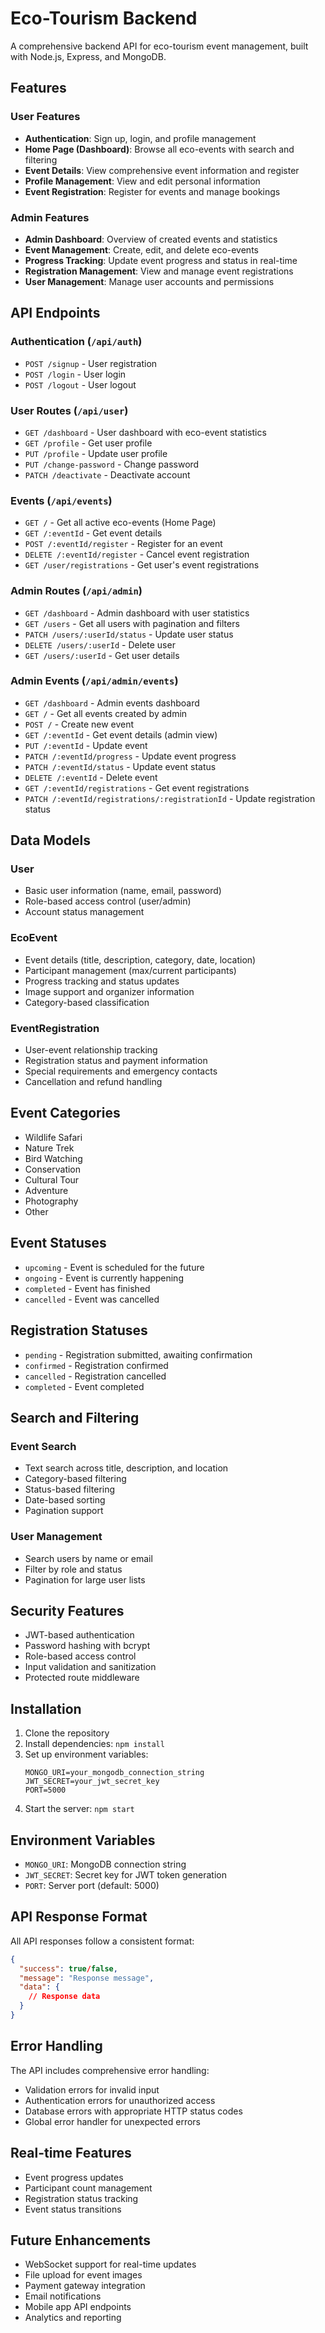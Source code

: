# Eco-Tourism Backend

A comprehensive backend API for eco-tourism event management, built with Node.js, Express, and MongoDB.

## Features

### User Features

- **Authentication**: Sign up, login, and profile management
- **Home Page (Dashboard)**: Browse all eco-events with search and filtering
- **Event Details**: View comprehensive event information and register
- **Profile Management**: View and edit personal information
- **Event Registration**: Register for events and manage bookings

### Admin Features

- **Admin Dashboard**: Overview of created events and statistics
- **Event Management**: Create, edit, and delete eco-events
- **Progress Tracking**: Update event progress and status in real-time
- **Registration Management**: View and manage event registrations
- **User Management**: Manage user accounts and permissions

## API Endpoints

### Authentication (`/api/auth`)

- `POST /signup` - User registration
- `POST /login` - User login
- `POST /logout` - User logout

### User Routes (`/api/user`)

- `GET /dashboard` - User dashboard with eco-event statistics
- `GET /profile` - Get user profile
- `PUT /profile` - Update user profile
- `PUT /change-password` - Change password
- `PATCH /deactivate` - Deactivate account

### Events (`/api/events`)

- `GET /` - Get all active eco-events (Home Page)
- `GET /:eventId` - Get event details
- `POST /:eventId/register` - Register for an event
- `DELETE /:eventId/register` - Cancel event registration
- `GET /user/registrations` - Get user's event registrations

### Admin Routes (`/api/admin`)

- `GET /dashboard` - Admin dashboard with user statistics
- `GET /users` - Get all users with pagination and filters
- `PATCH /users/:userId/status` - Update user status
- `DELETE /users/:userId` - Delete user
- `GET /users/:userId` - Get user details

### Admin Events (`/api/admin/events`)

- `GET /dashboard` - Admin events dashboard
- `GET /` - Get all events created by admin
- `POST /` - Create new event
- `GET /:eventId` - Get event details (admin view)
- `PUT /:eventId` - Update event
- `PATCH /:eventId/progress` - Update event progress
- `PATCH /:eventId/status` - Update event status
- `DELETE /:eventId` - Delete event
- `GET /:eventId/registrations` - Get event registrations
- `PATCH /:eventId/registrations/:registrationId` - Update registration status

## Data Models

### User

- Basic user information (name, email, password)
- Role-based access control (user/admin)
- Account status management

### EcoEvent

- Event details (title, description, category, date, location)
- Participant management (max/current participants)
- Progress tracking and status updates
- Image support and organizer information
- Category-based classification

### EventRegistration

- User-event relationship tracking
- Registration status and payment information
- Special requirements and emergency contacts
- Cancellation and refund handling

## Event Categories

- Wildlife Safari
- Nature Trek
- Bird Watching
- Conservation
- Cultural Tour
- Adventure
- Photography
- Other

## Event Statuses

- `upcoming` - Event is scheduled for the future
- `ongoing` - Event is currently happening
- `completed` - Event has finished
- `cancelled` - Event was cancelled

## Registration Statuses

- `pending` - Registration submitted, awaiting confirmation
- `confirmed` - Registration confirmed
- `cancelled` - Registration cancelled
- `completed` - Event completed

## Search and Filtering

### Event Search

- Text search across title, description, and location
- Category-based filtering
- Status-based filtering
- Date-based sorting
- Pagination support

### User Management

- Search users by name or email
- Filter by role and status
- Pagination for large user lists

## Security Features

- JWT-based authentication
- Password hashing with bcrypt
- Role-based access control
- Input validation and sanitization
- Protected route middleware

## Installation

1. Clone the repository
2. Install dependencies: `npm install`
3. Set up environment variables:
   ```
   MONGO_URI=your_mongodb_connection_string
   JWT_SECRET=your_jwt_secret_key
   PORT=5000
   ```
4. Start the server: `npm start`

## Environment Variables

- `MONGO_URI`: MongoDB connection string
- `JWT_SECRET`: Secret key for JWT token generation
- `PORT`: Server port (default: 5000)

## API Response Format

All API responses follow a consistent format:

```json
{
  "success": true/false,
  "message": "Response message",
  "data": {
    // Response data
  }
}
```

## Error Handling

The API includes comprehensive error handling:

- Validation errors for invalid input
- Authentication errors for unauthorized access
- Database errors with appropriate HTTP status codes
- Global error handler for unexpected errors

## Real-time Features

- Event progress updates
- Participant count management
- Registration status tracking
- Event status transitions

## Future Enhancements

- WebSocket support for real-time updates
- File upload for event images
- Payment gateway integration
- Email notifications
- Mobile app API endpoints
- Analytics and reporting
